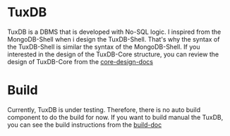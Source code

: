 ﻿# TuxDB

TuxDB is a DBMS that is developed with No-SQL logic. I inspired from the MongoDB-Shell when i design the TuxDB-Shell. That's why the syntax of the TuxDB-Shell is similar the syntax of the MongoDB-Shell. If you interested in the design of the TuxDB-Core structure, you can review the design of TuxDB-Core from the [core-design-docs]()

# Build

Currently, TuxDB is under testing. Therefore, there is no auto build component to do the build for now. If you want to build manual the TuxDB, you can see the build instructions from the [build-doc]()
